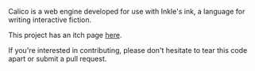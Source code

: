 Calico is a web engine developed for use with Inkle's ink, a language for writing interactive fiction.

This project has an itch page [here](https://elliotherriman.itch.io/calico).

If you're interested in contributing, please don't hesitate to tear this code apart or submit a pull request.
